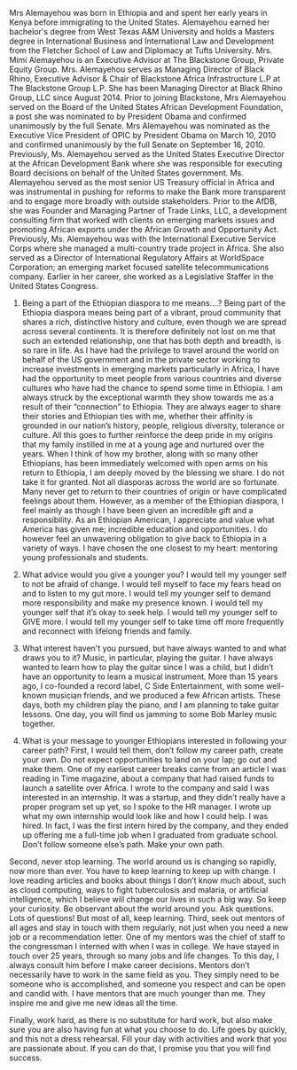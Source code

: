 Mrs Alemayehou was born in Ethiopia and and spent her early years in Kenya before immigrating to the United States. Alemayehou earned her bachelor's degree from West Texas A&M University and holds a Masters degree in International Business and International Law and Development from the Fletcher School of Law and Diplomacy at Tufts University. Mrs. Mimi Alemayehou is an Executive Advisor at The Blackstone Group, Private Equity Group. Mrs. Alemayehou serves as Managing Director of Black Rhino, Executive Advisor & Chair of Blackstone Africa Infrastructure L.P at The Blackstone Group L.P. She has been Managing Director at Black Rhino Group, LLC since August 2014. Prior to joining Blackstone, Mrs Alemayehou served on the Board of the United States African Development Foundation, a post she was nominated to by President Obama and confirmed unanimously by the full Senate. Mrs Alemayehou was nominated as the Executive Vice President of OPIC by President Obama on March 10, 2010 and confirmed unanimously by the full Senate on September 16, 2010. Previously, Ms. Alemayehou served as the United States Executive Director at the African Development Bank where she was responsible for executing Board decisions on behalf of the United States government. Ms. Alemayehou served as the most senior US Treasury official in Africa and was instrumental in pushing for reforms to make the Bank more transparent and to engage more broadly with outside stakeholders. Prior to the AfDB, she was Founder and Managing Partner of Trade Links, LLC, a development consulting firm that worked with clients on emerging markets issues and promoting African exports under the African Growth and Opportunity Act. Previously, Ms. Alemayehou was with the International Executive Service Corps where she managed a multi-country trade project in Africa. She also served as a Director of International Regulatory Affairs at WorldSpace Corporation; an emerging market focused satellite telecommunications company. Earlier in her career, she worked as a Legislative Staffer in the United States Congress.


1.	Being a part of the Ethiopian diaspora to me means....?
Being part of the Ethiopia diaspora means being part of a vibrant, proud community that shares a rich, distinctive history and culture, even though we are spread across several continents. It is therefore definitely not lost on me that such an extended relationship, one that has both depth and breadth, is so rare in life. As I have had the privilege to travel around the world on behalf of the US government and in the private sector working to increase investments in emerging markets particularly in Africa, I have had the opportunity to meet people from various countries and diverse cultures who have had the chance to spend some time in Ethiopia. I am always struck by the exceptional warmth they show towards me as a result of their “connection” to Ethiopia. They are always eager to share their stories and Ethiopian ties with me, whether their affinity is grounded in our nation’s history, people, religious diversity, tolerance or culture. All this goes to further reinforce the deep pride in my origins that my family instilled in me at a young age and nurtured over the years. When I think of how my brother, along with so many other Ethiopians, has been immediately welcomed with open arms on his return to Ethiopia, I am deeply moved by the blessing we share. I do not take it for granted. Not all diasporas across the world are so fortunate. Many never get to return to their countries of origin or have complicated feelings about them.  However, as a member of the Ethiopian diaspora, I feel mainly as though I have been given an incredible gift and a responsibility. As an Ethiopian American, I appreciate and value what America has given me; incredible education and opportunities. I do however feel an unwavering obligation to give back to Ethiopia in a variety of ways. I have chosen the one closest to my heart: mentoring young professionals and students. 

2.	What advice would you give a younger you?
I would tell my younger self to not be afraid of change.  I would tell myself to face my fears head on and to listen to my gut more.  I would tell my younger self to demand more responsibility and make my presence known.  I would tell my younger self that it’s okay to seek help.  I would tell my younger self to GIVE more. I would tell my younger self to take time off more frequently and reconnect with lifelong friends and family.  

3.	What interest haven't you pursued, but have always wanted to and what draws you to it? 
Music, in particular, playing the guitar. I have always wanted to learn how to play the guitar since I was a child, but I didn’t have an opportunity to learn a musical instrument. More than 15 years ago, I co-founded a record label, C Side Entertainment, with some well-known musician friends, and we produced a few African artists.   These days, both my children play the piano, and I am planning to take guitar lessons. One day, you will find us jamming to some Bob Marley music together.  

4.	What is your message to younger Ethiopians interested in following your career path?
First, I would tell them, don’t follow my career path, create your own. Do not expect opportunities to land on your lap; go out and make them. One of my earliest career breaks came from an article I was reading in Time magazine, about a company that had raised funds to launch a satellite over Africa. I wrote to the company and said I was interested in an internship. It was a startup, and they didn’t really have a proper program set up yet, so I spoke to the HR manager. I wrote up what my own internship would look like and how I could help. I was hired. In fact, I was the first intern hired by the company, and they ended up offering me a full-time job when I graduated from graduate school. Don’t follow someone else’s path. Make your own path.

Second, never stop learning. The world around us is changing so rapidly, now more than ever.  You have to keep learning to keep up with change. I love reading articles and books about things I don’t know much about, such as cloud computing, ways to fight tuberculosis and malaria, or artificial intelligence, which I believe will change our lives in such a big way. So keep your curiosity. Be observant about the world around you. Ask questions. Lots of questions! But most of all, keep learning. 
Third, seek out mentors of all ages and stay in touch with them regularly, not just when you need a new job or a recommendation letter. One of my mentors was the chief of staff to the congressman I interned with when I was in college. We have stayed in touch over 25 years, through so many jobs and life changes. To this day, I always consult him before I make career decisions. Mentors don’t necessarily have to work in the same field as you. They simply need to be someone who is accomplished, and someone you respect and can be open and candid with. I have mentors that are much younger than me. They inspire me and give me new ideas all the time.  

Finally, work hard, as there is no substitute for hard work, but also make sure you are also having fun at what you choose to do. Life goes by quickly, and this not a dress rehearsal. Fill your day with activities and work that you are passionate about. If you can do that, I promise you that you will find success.  
